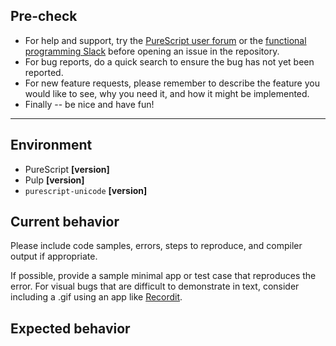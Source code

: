 ## Pre-check

* For help and support, try the [PureScript user forum](https://discourse.purescript.org) or the [functional programming Slack](https://functionalprogramming.slack.com) before opening an issue in the repository.
* For bug reports, do a quick search to ensure the bug has not yet been reported.
* For new feature requests, please remember to describe the feature you would like to see, why you need it, and how it might be implemented.
* Finally -- be nice and have fun!

---

## Environment

* PureScript **[version]**
* Pulp **[version]**
* `purescript-unicode` **[version]**

## Current behavior

Please include code samples, errors, steps to reproduce, and compiler output if appropriate.

If possible, provide a sample minimal app or test case that reproduces the error. For visual bugs that are difficult to demonstrate in text, consider including a .gif using an app like [Recordit](http://www.recordit.co/).

## Expected behavior
